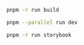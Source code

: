 ```bash
pnpm -r run build
```

```bash
pnpm --parallel run dev
```

```bash
pnpm -r run storybook
```
